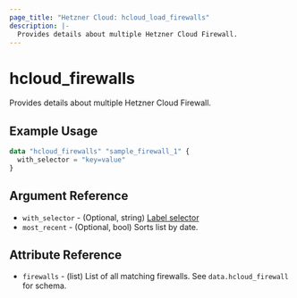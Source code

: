 ```yaml
---
page_title: "Hetzner Cloud: hcloud_load_firewalls"
description: |-
  Provides details about multiple Hetzner Cloud Firewall.
---
```


# hcloud_firewalls

Provides details about multiple Hetzner Cloud Firewall.

## Example Usage

```terraform
data "hcloud_firewalls" "sample_firewall_1" {
  with_selector = "key=value"
}
```

## Argument Reference

- `with_selector` - (Optional, string) [Label selector](https://docs.hetzner.cloud/#overview-label-selector)
- `most_recent` - (Optional, bool) Sorts list by date.

## Attribute Reference

- `firewalls` - (list) List of all matching firewalls. See `data.hcloud_firewall` for schema.
